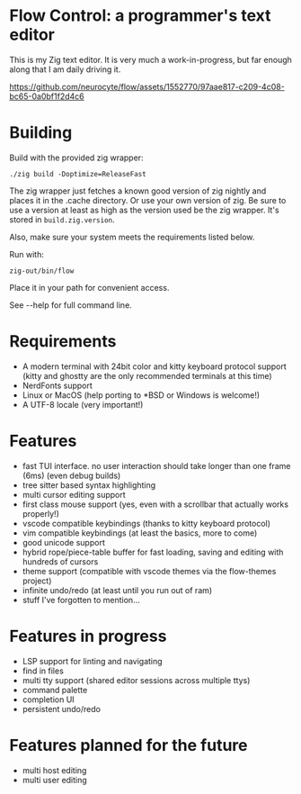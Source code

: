 # Flow Control: a programmer's text editor

This is my Zig text editor. It is very much a work-in-progress, but far enough along that I am daily driving it.


https://github.com/neurocyte/flow/assets/1552770/97aae817-c209-4c08-bc65-0a0bf1f2d4c6

# Building

Build with the provided zig wrapper:
```shell
./zig build -Doptimize=ReleaseFast
```

The zig wrapper just fetches a known good version of zig nightly and places it
in the .cache directory. Or use your own version of zig. Be sure to use a version
at least as high as the version used be the zig wrapper. It's stored in `build.zig.version`.

Also, make sure your system meets the requirements listed below.

Run with:
```shell
zig-out/bin/flow
```

Place it in your path for convenient access.

See --help for full command line.

# Requirements
- A modern terminal with 24bit color and kitty keyboard protocol support (kitty and ghostty are the only recommended terminals at this time)
- NerdFonts support
- Linux or MacOS (help porting to *BSD or Windows is welcome!)
- A UTF-8 locale (very important!)

# Features
- fast TUI interface. no user interaction should take longer than one frame (6ms) (even debug builds)
- tree sitter based syntax highlighting
- multi cursor editing support
- first class mouse support (yes, even with a scrollbar that actually works properly!)
- vscode compatible keybindings (thanks to kitty keyboard protocol)
- vim compatible keybindings (at least the basics, more to come)
- good unicode support
- hybrid rope/piece-table buffer for fast loading, saving and editing with hundreds of cursors
- theme support (compatible with vscode themes via the flow-themes project)
- infinite undo/redo (at least until you run out of ram)
- stuff I've forgotten to mention...

# Features in progress
- LSP support for linting and navigating
- find in files
- multi tty support (shared editor sessions across multiple ttys)
- command palette
- completion UI
- persistent undo/redo

# Features planned for the future
- multi host editing
- multi user editing
